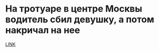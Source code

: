 # На тротуаре в центре Москвы водитель сбил девушку, а потом накричал на нее



[LINK](https://varlamov.ru/2409820.html)